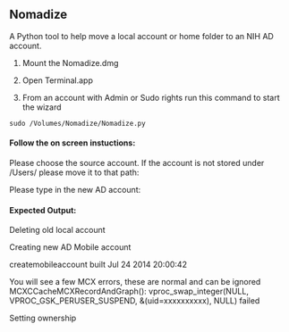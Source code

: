 ## Nomadize

A Python tool to help move a local account or home folder to an NIH AD account. 

1) Mount the Nomadize.dmg

2) Open Terminal.app

3) From an account with Admin or Sudo rights run this command to start the wizard

`sudo /Volumes/Nomadize/Nomadize.py`

#### Follow the on screen instuctions:

Please choose the source account. If the account is not stored under /Users/ please move it to that path:

Please type in the new AD account:

#### Expected Output:

Deleting old local account

Creating new AD Mobile account

createmobileaccount built Jul 24 2014 20:00:42

You will see a few MCX errors, these are normal and can be ignored
MCXCCacheMCXRecordAndGraph(): vproc_swap_integer(NULL, VPROC_GSK_PERUSER_SUSPEND, &(uid=xxxxxxxxxx), NULL) failed

Setting ownership
